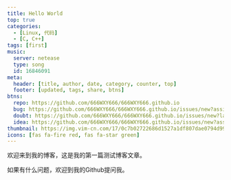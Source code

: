 ```yaml
---
title: Hello World
top: true
categories:
  - [Linux, 代码]
  - [C, C++]
tags: [first]
music:
  server: netease
  type: song
  id: 16846091
meta:
  header: [title, author, date, category, counter, top]
  footer: [updated, tags, share, btns]
btns:
  repo: https://github.com/666WXY666/666WXY666.github.io
  bug: https://github.com/666WXY666/666WXY666.github.io/issues/new?assignees=&labels=BUG&template=bug-report.md
  doubt: https://github.com/666WXY666/666WXY666.github.io/issues/new?labels=疑问&template=question-report.md
  idea: https://github.com/666WXY666/666WXY666.github.io/issues/new?assignees=&labels=建议&template=feature-request.md
thumbnail: https://img.vim-cn.com/17/0c7b02722686d1527a1df807dae0794d995860.png
icons: [fas fa-fire red, fas fa-star green]
---
```




欢迎来到我的博客，这是我的第一篇测试博客文章。



<!-- more -->



如果有什么问题，欢迎到我的Github提问我。